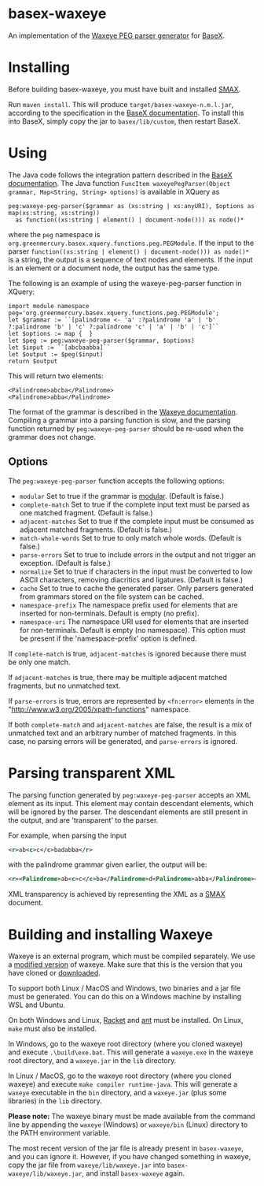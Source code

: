 # basex-waxeye

An implementation of the [Waxeye PEG parser generator](https://waxeye.org/) for [BaseX](https://github.com/BaseXdb/basex).


# Installing

Before building basex-waxeye, you must have built and installed [SMAX](https://github.com/nverwer/SMAX).

Run `maven install`.
This will produce `target/basex-waxeye-n.m.l.jar`, according to the specification in the [BaseX documentation](https://docs.basex.org/main/Repository#java).
To install this into BaseX, simply copy the jar to `basex/lib/custom`,
then restart BaseX.


# Using

The Java code follows the integration pattern described in the [BaseX documentation](https://docs.basex.org/main/Java_Bindings#integration).
The Java function `FuncItem waxeyePegParser(Object grammar, Map<String, String> options)` is available in XQuery as 

```xquery
peg:waxeye-peg-parser($grammar as (xs:string | xs:anyURI), $options as map(xs:string, xs:string))
  as function((xs:string | element() | document-node())) as node()*
```

where the `peg` namespace is `org.greenmercury.basex.xquery.functions.peg.PEGModule`.
If the input to the parser `function((xs:string | element() | document-node())) as node()*` is a string,
the output is a sequence of text nodes and elements.
If the input is an element or a document node, the output has the same type.

The following is an example of using the waxeye-peg-parser function in XQuery:

```xquery
import module namespace peg='org.greenmercury.basex.xquery.functions.peg.PEGModule';
let $grammar := ``[palindrome <- 'a' :?palindrome 'a' | 'b' ?:palindrome 'b' | 'c' ?:palindrome 'c' | 'a' | 'b' | 'c']``
let $options := map {  }
let $peg := peg:waxeye-peg-parser($grammar, $options)
let $input := ``[abcbaabba]``
let $output := $peg($input)
return $output
```

This will return two elements:

```
<Palindrome>abcba</Palindrome>
<Palindrome>abba</Palindrome>
```

The format of the grammar is described in the [Waxeye documentation](https://waxeye.org/manual).
Compiling a grammar into a parsing function is slow, and the parsing function returned by `peg:waxeye-peg-parser` should be re-used when the grammar does not change.

## Options

The `peg:waxeye-peg-parser` function accepts the following options:

* `modular` Set to true if the grammar is [modular](https://waxeye.org/manual#_modular_grammars). (Default is false.)
* `complete-match` Set to true if the complete input text must be parsed as one matched fragment. (Default is false.)
* `adjacent-matches` Set to true if the complete input must be consumed as adjacent matched fragments. (Default is false.)
* `match-whole-words` Set to true to only match whole words. (Default is false.)
* `parse-errors` Set to true to include errors in the output and not trigger an exception. (Default is false.)
* `normalize` Set to true if characters in the input must be converted to low ASCII characters, removing diacritics and ligatures. (Default is false.)
* `cache` Set to true to cache the generated parser. Only parsers generated from grammars stored on the file system can be cached.
* `namespace-prefix` The namespace prefix used for elements that are inserted for non-terminals. Default is empty (no prefix).
* `namespace-uri` The namespace URI used for elements that are inserted for non-terminals. Default is empty (no namespace). This option must be present if the 'namespace-prefix' option is defined.


If `complete-match` is true, `adjacent-matches` is ignored because there must be only one match.

If `adjacent-matches` is true, there may be multiple adjacent matched fragments, but no unmatched text.

If `parse-errors` is true, errors are represented by `<fn:error>` elements in the "http://www.w3.org/2005/xpath-functions" namespace.

If both `complete-match` and `adjacent-matches` are false, the result is a mix of unmatched text and an arbitrary number of matched fragments.
In this case, no parsing errors will be generated, and `parse-errors` is ignored.


# Parsing transparent XML

The parsing function generated by `peg:waxeye-peg-parser` accepts an XML element as its input.
This element may contain descendant elements, which will be ignored by the parser.
The descendant elements are still present in the output, and are 'transparent' to the parser.

For example, when parsing the input

```xml
<r>ab<c>c</c>badabba</r>
```

with the palindrome grammar given earlier, the output will be:

```xml
<r><Palindrome>ab<c>c</c>ba</Palindrome>d<Palindrome>abba</Palindrome></r>
```

XML transparency is achieved by representing the XML as a [SMAX](https://github.com/nverwer/SMAX) document.


# Building and installing Waxeye

Waxeye is an external program, which must be compiled separately.
We use a [modified version](https://github.com/nverwer/waxeye) of waxeye.
Make sure that this is the version that you have cloned or [downloaded](https://github.com/nverwer/waxeye/archive/refs/heads/master.zip).

To support both Linux / MacOS and Windows, two binaries and a jar file must be generated.
You can do this on a Windows machine by installing WSL and Ubuntu.

On both Windows and Linux, [Racket](http://racket-lang.org) and [ant](https://ant.apache.org/) must be installed.
On Linux, `make` must also be installed.

In Windows, go to the waxeye root directory (where you cloned waxeye) and execute `.\build\exe.bat`.
This will generate a `waxeye.exe` in the waxeye root directory, and a `waxeye.jar` in the `lib` directory.

In Linux / MacOS, go to the waxeye root directory (where you cloned waxeye) and execute `make compiler runtime-java`.
This will generate a `waxeye` executable in the `bin` directory, and a `waxeye.jar` (plus some libraries) in the `lib` directory.

__Please note:__ The waxeye binary must be made available from the command line by appending the `waxeye` (Windows) or `waxeye/bin` (Linux) directory to the PATH environment variable.

The most recent version of the jar file is already present in `basex-waxeye`, and you can ignore it.
However, if you have changed something in waxeye, copy the jar file from `waxeye/lib/waxeye.jar` into `basex-waxeye/lib/waxeye.jar`, and install `basex-waxeye` again.
